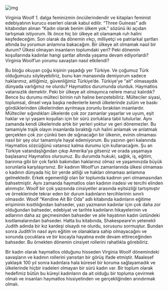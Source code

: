 ![img](https://i.imgur.com/HjwFUQI.jpg)

Virginia Woolf 1. dalga feminizmin öncülerindendir ve kitapları feminist edebiyatının kurucu eserleri olarak kabul edilir. “Three Guineas” adlı kitabından alınan “Kadın olarak benim ülkem yok.” sözünü iki açıdan tartışmak istiyorum. İlk önce hiç bir ülkeye ait olamamak ruh halini keşfedeceğim. Son olarak da dönemin ırkçı, milliyetçi ve patriarkal şartları altında bu yorumun anlamına bakacağım. Bir ülkeye ait olmamak nasıl bir durum? Ülkesi olmayan insanların toplumdaki yeri? Peki dönemin koşullarında kadınlar hangi şartlar altında yaşama devam ediyorlardı? Virginia Woolf’un yorumu savaştan nasıl etkilendi? 

 

Bu bloğu okuyan çoğu kişinin yaşadığı yer Türkiye. Ve çoğumuz Türk olduğumuzu söyleyebiliriz, bunu kan manasında demiyorum sadece haklarımız, aitliğimiz, güvenliğimiz Türkiye’de. Türkiye’ye “ait” olmasaydık dünyada varlığımız ne olurdu? Haymatlos durumunda olurduk. Haymatlos vatansızlık demektir. Peki bir ülkeye ait olmayınca nelere maruz kalırdık? Bence bu durumu mülteci birinin ruh haline benzetebiliriz. Mülteciler siyasi, toplumsal, dinsel veya başka nedenlerle kendi ülkelerinde zulüm ve baskı gördüklerinden ülkelerinden ayrılmaya zorunlu bırakılan insanlardır. Mülteciler sığındıkları ülkelerde çok zor zamanlar yaşarlar ve uyum, eşit haklar ve iyi yaşam koşulları için bir sürü zorluklara tabii tutulurlar. Aynı zamanda kendi ülkelerinde artık bir yerleri yoktur ve geri dönemezler. Bu tamamiyle trajik olayın insanlarda bıraktığı ruh halini anlamak ve anlatmak gerçekten çok zor çünkü ben de sığınacağın bir ülkenin, evinin olmaması nasıl bir şey olur tamamiyle hayal edemiyorum. Bu yazının geri kalanında Haymatlos sözcüğünü vatansız kalma durumu için kullanacağım. Şu an Türkiye vatandaşlığından çıkıp Amerika’ya gitseniz ve orada yaşamaya başlasanız Haymatlos olursunuz. Bu durumda hukuki, sağlık, iş, eğitim, barınma gibi bir çok farklı bakımdan haklarınız olmaz ve yaşamınızda büyük sorunlarla karşılaşırsınız. Bir kadının Woolf’un zamanlarında ülkesi olmaması o kadının dünyada hiç bir yerde aitliği ve hakları olmaması anlamına gelmektedir. Erkek egemenliği olan bir toplumda kadının yeri olmamasından bahsetmiştir. Aynı zamanda haymatlos olan kadının iradesi ve tercihi elinden alınmıştır. Woolf bir çok yazısında cinsiyetler arasında eşitsizliği tartışmıştır ve örneklerinde tekrar eden bir durum kadınların tercihlerinin sınırlı olmasıdır. Woolf “Kendine Ait Bir Oda” adlı kitabında kadınların eğitime erişiminin kısıtlılığından bahseder, yazı yazmanın kadınlar için çok daha zor olduğundan bahseder, edebiyat ve tarihte kadınların hikayelerinin ve adlarının daha az geçmesinden bahseder ve aile hayatının kadın üstündeki kısıtlamalarından bahseder. Hatta bu kitabında, Shakespeare’ın yetenekli Judith adında bir kız kardeşi olsaydı ne olurdu, sorusunu sormuştur. Bundan sonra Judith’in nasıl aynı eğitim ve olanaklara sahip olmayacağını ve sonunda çocuklara ve bir kocayla hayatına evde devam ettireceğinden bahseder. Bu örnekten dönemin cinsiyet rollerini rahatlıkla görebiliriz. 

 

Bir kadın olarak haymatlos olduğunu hisseden Virginia Woolf dönemindeki savaşların ve kadının rollerini yansıtan bir görüş ifade etmiştir. Maalesef yaklaşık 100 yıl sonra kadınlara hala küresel bir koruma sağlayamadık ve ülkelerinde hiçbir iradeleri olmayan bir sürü kadın var. Bir toplum olarak hedefimiz bütün bu küreyi kadınların da ait olduğu bir topluma çevirmek olmalı ve insanları haymatlos hissiyetinden ve gerçekliğinden arındırmak olmalı. 


